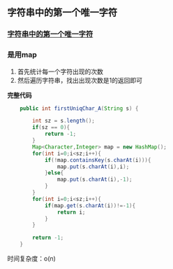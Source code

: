 ## 字符串中的第一个唯一字符

### [字符串中的第一个唯一字符](字符串中的第一个唯一字符)

### 是用map

1. 首先统计每一个字符出现的次数
2. 然后遍历字符串，找出出现次数是1的返回即可

**完整代码**

~~~java
    public int firstUniqChar_A(String s) {

        int sz = s.length();
        if(sz == 0){
            return -1;
        }
        Map<Character,Integer> map = new HashMap();
        for(int i=0;i<sz;i++){
            if(!map.containsKey(s.charAt(i))){
                map.put(s.charAt(i),i);
            }else{
                map.put(s.charAt(i),-1);
            }
        }
        for(int i=0;i<sz;i++){
            if(map.get(s.charAt(i))!=-1){
                return i;
            }
        }

        return -1;
    }
~~~

时间复杂度：o(n)